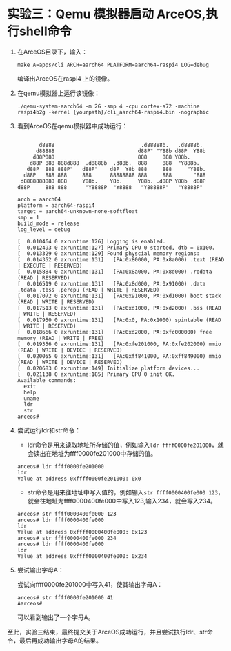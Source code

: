 # 实验三：Qemu 模拟器启动 ArceOS,执行shell命令

1. 在ArceOS目录下，输入：
   
   ```shell
   make A=apps/cli ARCH=aarch64 PLATFORM=aarch64-raspi4 LOG=debug
   ```

   编译出ArceOS在raspi4 上的镜像。

2. 在qemu模拟器上运行该镜像：

   ```shell
   ./qemu-system-aarch64 -m 2G -smp 4 -cpu cortex-a72 -machine raspi4b2g -kernel {yourpath}/cli_aarch64-raspi4.bin -nographic
   ```

3. 看到ArceOS在qemu模拟器中成功运行：
   

   ```shell

          d8888                            .d88888b.   .d8888b.
         d88888                           d88P" "Y88b d88P  Y88b
        d88P888                           888     888 Y88b.
       d88P 888 888d888  .d8888b  .d88b.  888     888  "Y888b.
      d88P  888 888P"   d88P"    d8P  Y8b 888     888     "Y88b.
     d88P   888 888     888      88888888 888     888       "888
    d8888888888 888     Y88b.    Y8b.     Y88b. .d88P Y88b  d88P
   d88P     888 888      "Y8888P  "Y8888   "Y88888P"   "Y8888P"

   arch = aarch64
   platform = aarch64-raspi4
   target = aarch64-unknown-none-softfloat
   smp = 1
   build_mode = release
   log_level = debug

   [  0.010464 0 axruntime:126] Logging is enabled.
   [  0.012493 0 axruntime:127] Primary CPU 0 started, dtb = 0x100.
   [  0.013329 0 axruntime:129] Found physcial memory regions:
   [  0.014352 0 axruntime:131]   [PA:0x80000, PA:0x8a000) .text (READ | EXECUTE | RESERVED)
   [  0.015884 0 axruntime:131]   [PA:0x8a000, PA:0x8d000) .rodata (READ | RESERVED)
   [  0.016519 0 axruntime:131]   [PA:0x8d000, PA:0x91000) .data .tdata .tbss .percpu (READ | WRITE | RESERVED)
   [  0.017072 0 axruntime:131]   [PA:0x91000, PA:0xd1000) boot stack (READ | WRITE | RESERVED)
   [  0.017513 0 axruntime:131]   [PA:0xd1000, PA:0xd2000) .bss (READ | WRITE | RESERVED)
   [  0.017950 0 axruntime:131]   [PA:0x0, PA:0x1000) spintable (READ | WRITE | RESERVED)
   [  0.018666 0 axruntime:131]   [PA:0xd2000, PA:0xfc000000) free memory (READ | WRITE | FREE)
   [  0.019356 0 axruntime:131]   [PA:0xfe201000, PA:0xfe202000) mmio (READ | WRITE | DEVICE | RESERVED)
   [  0.020055 0 axruntime:131]   [PA:0xff841000, PA:0xff849000) mmio (READ | WRITE | DEVICE | RESERVED)
   [  0.020683 0 axruntime:149] Initialize platform devices...
   [  0.021138 0 axruntime:185] Primary CPU 0 init OK.
   Available commands:
     exit
     help
     uname
     ldr
     str
   arceos# 
   ```

4. 尝试运行ldr和str命令：
   
   * ldr命令是用来读取地址所存储的值，例如输入`ldr ffff0000fe201000`，就会读出在地址为ffff0000fe201000中存储的值。

   ```shell
   arceos# ldr ffff0000fe201000
   ldr
   Value at address 0xffff0000fe201000: 0x0
   ```

   * str命令是用来往地址中写入值的，例如输入`str ffff0000400fe000 123`，就会往地址为ffff0000400fe000中写入123,输入234，就会写入234。

   ```shell
   arceos# str ffff0000400fe000 123
   arceos# ldr ffff0000400fe000
   ldr
   Value at address 0xffff0000400fe000: 0x123
   arceos# str ffff0000400fe000 234
   arceos# ldr ffff0000400fe000
   ldr
   Value at address 0xffff0000400fe000: 0x234
   ```

5. 尝试输出字母A：

   尝试向ffff0000fe201000中写入41，使其输出字母A：
   ```shelll
   arceos# str ffff0000fe201000 41
   Aarceos# 
   ```

   可以看到输出了一个字母A。

至此，实验三结束，最终提交关于ArceOS成功运行，并且尝试执行ldr、str命令，最后再成功输出字母A的结果。
   

   

   





